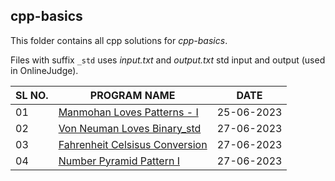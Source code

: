 ## cpp-basics

This folder contains all cpp solutions for _cpp-basics_.

Files with suffix `_std` uses _input.txt_ and _output.txt_ std input and output (used in OnlineJudge).

| SL NO. | PROGRAM NAME                                                        | DATE       |
| ------ | ------------------------------------------------------------------- | ---------- |
| 01     | [Manmohan Loves Patterns - I](<01_Manmohan Loves Patterns - I.cpp>) | 25-06-2023 |
| 02 | [Von Neuman Loves Binary_std](<02_Von Neuman Loves Binary_std.cpp>) | 27-06-2023 | 
| 03 | [Fahrenheit Celsisus Conversion](<03_Fahrenheit Celsisus Conversion.cpp>) | 27-06-2023 | 
| 04 | [Number Pyramid Pattern I](<04_Number Pyramid Pattern I.cpp>) | 27-06-2023 | 
